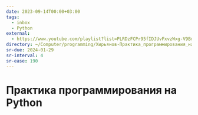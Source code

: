 ```yaml
---
date: 2023-09-14T00:00+03:00
tags:
  - inbox
  - Python
external:
  - https://www.youtube.com/playlist?list=PLRDzFCPr95fIDJUvFxvzWxg-V9BmZlMMe
directory: ~/Computer/programming/Хирьянов-Практика_программирования_на_Python/
sr-due: 2024-01-29
sr-interval: 4
sr-ease: 190
---
```


# Практика программирования на Python
